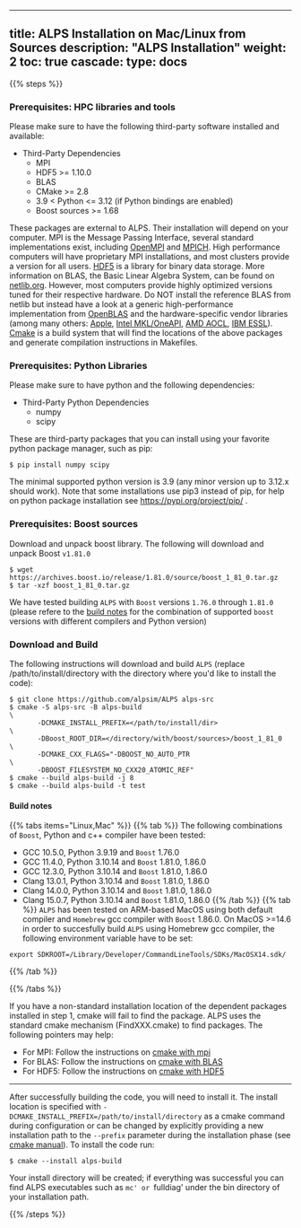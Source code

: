 
---
title: ALPS Installation on Mac/Linux from Sources
description: "ALPS Installation"
weight: 2
toc: true
cascade:
    type: docs
---

{{% steps %}}

### Prerequisites: HPC libraries and tools
Please make sure to have the following third-party software installed and available:

  * Third-Party Dependencies
    - MPI
    - HDF5 >= 1.10.0
    - BLAS
    - CMake >= 2.8
    - 3.9 \< Python \<= 3.12 (if Python bindings are enabled)
    - Boost sources >= 1.68

  These packages are external to ALPS. Their installation will depend on your computer. MPI is the Message Passing Interface, several standard implementations exist, including [OpenMPI](https://www.open-mpi.org/) and [MPICH](https://www.mpich.org/).
  High performance computers will have proprietary MPI installations, and most clusters provide a version for all users. [HDF5](https://www.hdfgroup.org/solutions/hdf5/) is a library for binary data storage. 
  More information on BLAS, the Basic Linear Algebra System, can be found on [netlib.org](netlib.org). However, most computers provide highly optimized versions tuned for their respective hardware. 
  Do NOT install the reference BLAS from netlib but instead have a look at a generic high-performance implementation from [OpenBLAS](https://www.openblas.net/) and the hardware-specific vendor libraries 
  (among many others: [Apple](https://developer.apple.com/documentation/accelerate/blas/), [Intel MKL/OneAPI](https://www.intel.com/content/www/us/en/developer/tools/oneapi/onemkl.html), [AMD AOCL](https://www.amd.com/en/developer/aocl.html),
  [IBM ESSL](https://www.ibm.com/docs/en/essl/6.2?topic=whats-new)). [Cmake](https://cmake.org/) is a build system that will find the locations of the above packages and generate compilation instructions in Makefiles.

### Prerequisites: Python Libraries
Please make sure to have python and the following dependencies:

   * Third-Party Python Dependencies
     - numpy
     - scipy

  These are third-party packages that you can install using your favorite python package manager, such as pip:
  ```ShellSession
  $ pip install numpy scipy
  ```

  The minimal supported python version is 3.9 (any minor version up to 3.12.x should work). Note that some installations use pip3 instead of pip, for help on python package installation see https://pypi.org/project/pip/ .

### Prerequisites: Boost sources

Download and unpack boost library. The following will download and unpack Boost `v1.81.0`
  ```ShellSession
  $ wget https://archives.boost.io/release/1.81.0/source/boost_1_81_0.tar.gz
  $ tar -xzf boost_1_81_0.tar.gz
  ```

We have tested building `ALPS` with `Boost` versions `1.76.0` through `1.81.0` (please refere to the [build notes](#build-notes) for the combination of supported `boost` versions with different compilers and Python version)

### Download and Build
The following instructions will download and build `ALPS` (replace /path/to/install/directory with the directory where you'd like to install the code):

  ```ShellSession
  $ git clone https://github.com/alpsim/ALPS alps-src
  $ cmake -S alps-src -B alps-build                                     \
         -DCMAKE_INSTALL_PREFIX=</path/to/install/dir>                  \
         -DBoost_ROOT_DIR=</directory/with/boost/sources>/boost_1_81_0  \
         -DCMAKE_CXX_FLAGS="-DBOOST_NO_AUTO_PTR                         \
         -DBOOST_FILESYSTEM_NO_CXX20_ATOMIC_REF"
  $ cmake --build alps-build -j 8
  $ cmake --build alps-build -t test
  ```

#### Build notes

{{% tabs items="Linux,Mac" %}}
{{% tab %}}
The following combinations of `Boost`, Python and c++ compiler have been tested:
  - GCC 10.5.0, Python 3.9.19 and `Boost` 1.76.0
  - GCC 11.4.0, Python 3.10.14 and `Boost` 1.81.0, 1.86.0
  - GCC 12.3.0, Python 3.10.14 and `Boost` 1.81.0, 1.86.0
  - Clang 13.0.1, Python 3.10.14 and `Boost` 1.81.0, 1.86.0
  - Clang 14.0.0, Python 3.10.14 and `Boost` 1.81.0, 1.86.0
  - Clang 15.0.7, Python 3.10.14 and `Boost` 1.81.0, 1.86.0
{{% /tab %}}
{{% tab %}}
`ALPS` has been tested on ARM-based MacOS using both default compiler and `Homebrew` gcc compiler with `Boost` 1.86.0.
On MacOS >=14.6 in order to succesfully build `ALPS` using Homebrew gcc compiler, the following environment variable have to be set:

```ShellSession
export SDKROOT=/Library/Developer/CommandLineTools/SDKs/MacOSX14.sdk/
```

{{% /tab %}}

{{% /tabs %}}

If you have a non-standard installation location of the dependent packages installed in step 1, cmake will fail to find the package. ALPS uses the standard cmake mechanism (FindXXX.cmake) to find packages. The following pointers may help:
  - For MPI: Follow the instructions on [cmake with mpi](https://cmake.org/cmake/help/latest/module/FindMPI.html)
  - For BLAS: Follow the instructions on [cmake with BLAS](https://cmake.org/cmake/help/latest/module/FindBLAS.html)
  - For HDF5: Follow the instructions on [cmake with HDF5](https://cmake.org/cmake/help/latest/module/FindHDF5.html)

***

After successfully building the code, you will need to install it. The install location is specified with `-DCMAKE_INSTALL_PREFIX=/path/to/install/directory` as a cmake command during configuration or can be 
changed by explicitly providing a new installation path to the `--prefix` parameter during the installation phase (see [cmake manual](https://cmake.org/cmake/help/latest/manual/cmake.1.html#cmdoption-cmake--install-0)).
To install the code run:

  ```ShellSession
  $ cmake --install alps-build
  ```
Your install directory will be created; if everything was successful you can find ALPS executables such as `mc' or `fulldiag' under the bin directory of your installation path.

{{% /steps %}}


